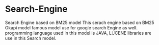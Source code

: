 Search-Engine
=============

Search Engine based on BM25 model 
This serach engine based on BM25 Okapi model famous model use for google search Engine as well.
programming language used in this model is JAVA, LUCENE libraries are use in this Search model.
